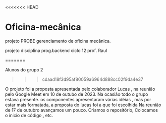 <<<<<<< HEAD
# Oficina-mecânica
 projeto PROBE gerenciamento de oficina mecânica.

projeto disciplina prog.backend ciclo 12 prof. Raul

=======


 Alunos do grupo 2 
 >>> cdaad18f3d95af80059a6964d888cc02f9da4e37



O projeto foi a proposta apresentada pelo colaborador Lucas , na reunião pelo Google Meet em 10 de outubo de 2023.
Na ocasião todo o grupo estava presente.
os componentes apresentaram várias idéias , mas por estar mais formatada, a proposta do lucas foi a que foi escolhida
Na reunião de 17 de outubro  avançamos um pouco. Criamos o repositório, Colocamos o inicio de código , etc.

